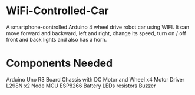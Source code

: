 # WiFi-Controlled-Car
A smartphone-controlled Arduino 4 wheel drive robot car using WIFI. It can move forward and backward, left and right, change its speed, turn on / off front and back lights and also has a horn.
# Components Needed
   Arduino Uno 
   R3 Board Chassis with DC Motor and Wheel x4
   Motor Driver L298N x2 
   Node MCU ESP8266
   Battery 
   LEDs 
   resistors
   Buzzer

